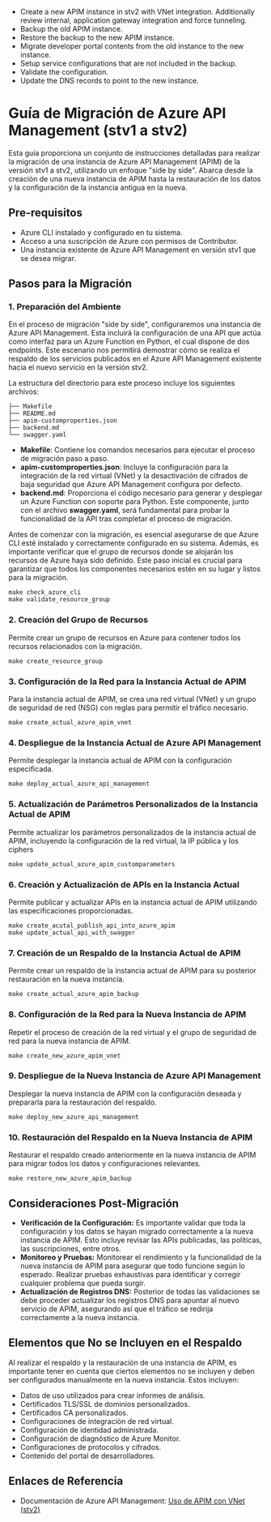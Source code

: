 * Create a new APIM instance in stv2 with VNet integration. Additionally review internal, application gateway integration and force tunneling.
* Backup the old APIM instance.
* Restore the backup to the new APIM instance.
* Migrate developer portal contents from the old instance to the new instance.
* Setup service configurations that are not included in the backup.
* Validate the configuration.
* Update the DNS records to point to the new instance.

# Guía de Migración de Azure API Management (stv1 a stv2)


Esta guía proporciona un conjunto de instrucciones detalladas para realizar la migración de una instancia de Azure API Management (APIM) de la versión stv1 a stv2, utilizando un enfoque "side by side". Abarca desde la creación de una nueva instancia de APIM hasta la restauración de los datos y la configuración de la instancia antigua en la nueva.

## Pre-requisitos

- Azure CLI instalado y configurado en tu sistema.
- Acceso a una suscripción de Azure con permisos de Contributor.
- Una instancia existente de Azure API Management en versión stv1 que se desea migrar.

## Pasos para la Migración

### 1. Preparación del Ambiente

En el proceso de migración "side by side", configuraremos una instancia de Azure API Management. Esta incluirá la configuración de una API que actúa como interfaz para un Azure Function en Python, el cual dispone de dos endpoints. Este escenario nos permitirá demostrar cómo se realiza el respaldo de los servicios publicados en el Azure API Management existente hacia el nuevo servicio en la versión stv2.

La estructura del directorio para este proceso incluye los siguientes archivos:

```plaintext
├── Makefile
├── README.md
├── apim-customproperties.json
├── backend.md
└── swagger.yaml
```

- **Makefile**: Contiene los comandos necesarios para ejecutar el proceso de migración paso a paso.
- **apim-customproperties.json**: Incluye la configuración para la integración de la red virtual (VNet) y la desactivación de cifrados de baja seguridad que Azure API Management configura por defecto.
- **backend.md**: Proporciona el código necesario para generar y desplegar un Azure Function con soporte para Python. Este componente, junto con el archivo **swagger.yaml**, será fundamental para probar la funcionalidad de la API tras completar el proceso de migración.

Antes de comenzar con la migración, es esencial asegurarse de que Azure CLI esté instalado y correctamente configurado en su sistema. Además, es importante verificar que el grupo de recursos donde se alojarán los recursos de Azure haya sido definido. Este paso inicial es crucial para garantizar que todos los componentes necesarios estén en su lugar y listos para la migración.

```shell
make check_azure_cli
make validate_resource_group
```

### 2. Creación del Grupo de Recursos

Permite crear un grupo de recursos en Azure para contener todos los recursos relacionados con la migración.

```shell
make create_resource_group
```

### 3. Configuración de la Red para la Instancia Actual de APIM

Para la instancia actual de APIM, se crea una red virtual (VNet) y un grupo de seguridad de red (NSG) con reglas para permitir el tráfico necesario.

```shell
make create_actual_azure_apim_vnet
```

### 4. Despliegue de la Instancia Actual de Azure API Management

Permite desplegar la instancia actual de APIM con la configuración especificada.

```shell
make deploy_actual_azure_api_management
```

### 5. Actualización de Parámetros Personalizados de la Instancia Actual de APIM

Permite actualizar los parámetros personalizados de la instancia actual de APIM, incluyendo la configuración de la red virtual, la IP pública y los ciphers

```shell
make update_actual_azure_apim_customparameters
```

### 6. Creación y Actualización de APIs en la Instancia Actual

Permite publicar y actualizar APIs en la instancia actual de APIM utilizando las especificaciones proporcionadas.

```shell
make create_acutal_publish_api_into_azure_apim
make update_actual_api_with_swagger
```

### 7. Creación de un Respaldo de la Instancia Actual de APIM

Permite crear un respaldo de la instancia actual de APIM para su posterior restauración en la nueva instancia.

```shell
make create_actual_azure_apim_backup
```

### 8. Configuración de la Red para la Nueva Instancia de APIM

Repetir el proceso de creación de la red virtual y el grupo de seguridad de red para la nueva instancia de APIM.

```shell
make create_new_azure_apim_vnet
```

### 9. Despliegue de la Nueva Instancia de Azure API Management

Desplegar la nueva instancia de APIM con la configuración deseada y prepararla para la restauración del respaldo.

```shell
make deploy_new_azure_api_management
```

### 10. Restauración del Respaldo en la Nueva Instancia de APIM

Restaurar el respaldo creado anteriormente en la nueva instancia de APIM para migrar todos los datos y configuraciones relevantes.

```shell
make restore_new_azure_apim_backup
```

## Consideraciones Post-Migración

- **Verificación de la Configuración:** Es importante validar que toda la configuración y los datos se hayan migrado correctamente a la nueva instancia de APIM. Esto incluye revisar las APIs publicadas, las políticas, las suscripciones, entre otros.
- **Monitoreo y Pruebas:** Monitorear el rendimiento y la funcionalidad de la nueva instancia de APIM para asegurar que todo funcione según lo esperado. Realizar pruebas exhaustivas para identificar y corregir cualquier problema que pueda surgir.
- **Actualización de Registros DNS:** Posterior de todas las validaciones se debe proceder actualizar los registros DNS para apuntar al nuevo servicio de APIM, asegurando así que el tráfico se redirija correctamente a la nueva instancia.


## Elementos que No se Incluyen en el Respaldo

Al realizar el respaldo y la restauración de una instancia de APIM, es importante tener en cuenta que ciertos elementos no se incluyen y deben ser configurados manualmente en la nueva instancia. Estos incluyen:

- Datos de uso utilizados para crear informes de análisis.
- Certificados TLS/SSL de dominios personalizados.
- Certificados CA personalizados.
- Configuraciones de integración de red virtual.
- Configuración de identidad administrada.
- Configuración de diagnóstico de Azure Monitor.
- Configuraciones de protocolos y cifrados.
- Contenido del portal de desarrolladores.

## Enlaces de Referencia

- Documentación de Azure API Management: [Uso de APIM con VNet (stv2)](https://learn.microsoft.com/en-us/azure/api-management/api-management-using-with-vnet?tabs=stv2)

